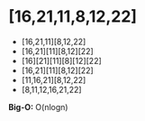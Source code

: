 # [16,21,11,8,12,22]

* [16,21,11][8,12,22]
* [16,21][11][8,12][22]
* [16][21][11][8][12][22]
* [16,21][11][8,12][22]
* [11,16,21][8,12,22]
* [8,11,12,16,21,22]

**Big-O:** O(nlogn)
